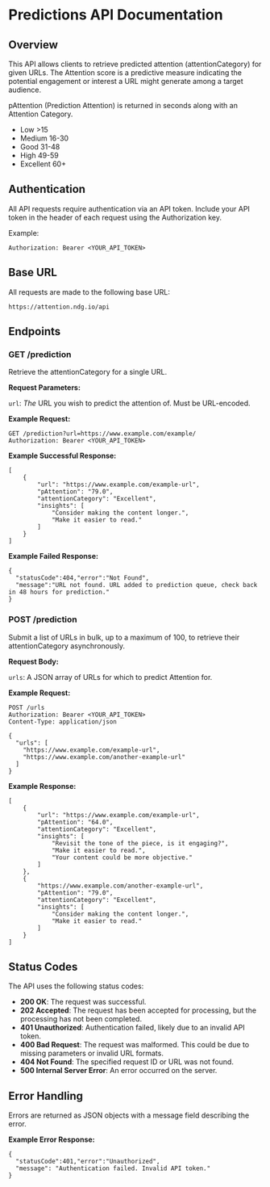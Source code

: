 # Predictions API Documentation
## Overview

This API allows clients to retrieve predicted attention (attentionCategory) for given URLs. The Attention score is a predictive measure indicating the potential engagement or interest a URL might generate among a target audience.

pAttention (Prediction Attention) is returned in seconds along with an Attention Category. 
- Low >15
- Medium 16-30
- Good 31-48
- High 49-59
- Excellent 60+

## Authentication

All API requests require authentication via an API token. Include your API token in the header of each request using the Authorization key.

Example:
```
Authorization: Bearer <YOUR_API_TOKEN>
```

## Base URL
All requests are made to the following base URL:

```
https://attention.ndg.io/api
```

## Endpoints
### GET /prediction

Retrieve the attentionCategory for a single URL.

**Request Parameters:**

`url`: *The* URL you wish to predict the attention of. Must be URL-encoded.

**Example Request:**

```
GET /prediction?url=https://www.example.com/example/
Authorization: Bearer <YOUR_API_TOKEN>
```

**Example Successful Response:**

```
[
    {
        "url": "https://www.example.com/example-url",
        "pAttention": "79.0",
        "attentionCategory": "Excellent",
        "insights": [
            "Consider making the content longer.",
            "Make it easier to read."
        ]
    }
]
```

**Example Failed Response:**

```
{
  "statusCode":404,"error":"Not Found",
  "message":"URL not found. URL added to prediction queue, check back in 48 hours for prediction."
}
```

### POST /prediction

Submit a list of URLs in bulk, up to a maximum of 100, to retrieve their attentionCategory asynchronously.

**Request Body:**

`urls`: A JSON array of URLs for which to predict Attention for.


**Example Request:**

```
POST /urls
Authorization: Bearer <YOUR_API_TOKEN>
Content-Type: application/json

{
  "urls": [
    "https://www.example.com/example-url",
    "https://www.example.com/another-example-url"
  ]
}
```

**Example Response:**
```
[
    {
        "url": "https://www.example.com/example-url",
        "pAttention": "64.0",
        "attentionCategory": "Excellent",
        "insights": [
            "Revisit the tone of the piece, is it engaging?",
            "Make it easier to read.",
            "Your content could be more objective."
        ]
    },
    {
        "https://www.example.com/another-example-url",
        "pAttention": "79.0",
        "attentionCategory": "Excellent",
        "insights": [
            "Consider making the content longer.",
            "Make it easier to read."
        ]
    }
]
```

## Status Codes

The API uses the following status codes:

- **200 OK**: The request was successful.
- **202 Accepted**: The request has been accepted for processing, but the processing has not been completed.
- **401 Unauthorized**: Authentication failed, likely due to an invalid API token.
- **400 Bad Request**: The request was malformed. This could be due to missing parameters or invalid URL formats.
- **404 Not Found**: The specified request ID or URL was not found.
- **500 Internal Server Error**: An error occurred on the server.

## Error Handling

Errors are returned as JSON objects with a message field describing the error.

**Example Error Response:**
```
{
  "statusCode":401,"error":"Unauthorized",
  "message": "Authentication failed. Invalid API token."
}
```